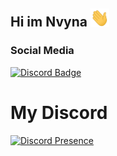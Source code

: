 <h2>Hi im Nvyna <img src="https://github.com/YadneshKhode/Hi.gif/blob/main/Hi.gif" width="30px"> </h2>

<h3>Social Media</h3>

[![Discord Badge](https://img.shields.io/badge/Instagram%20-171515.svg?&amp;style=for-the-badge&amp;logo=instagram&amp;logoColor=dark)](https://www.instagram.com/Nvyna_/)

<h1>My Discord</h1>

[![Discord Presence](https://lanyard.cnrad.dev/api/924899524860850186)](https://discord.com/users/924899524860850186)
